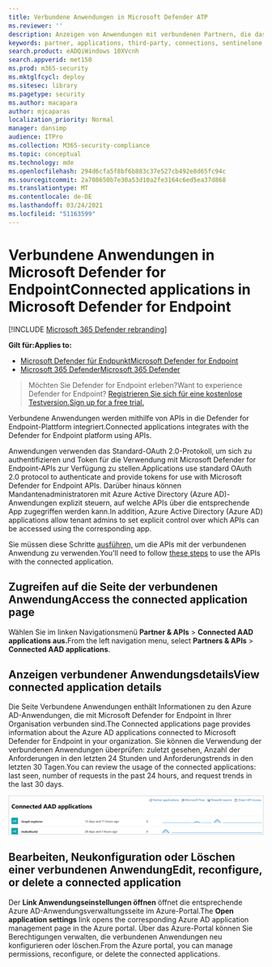 ```yaml
---
title: Verbundene Anwendungen in Microsoft Defender ATP
ms.reviewer: ''
description: Anzeigen von Anwendungen mit verbundenen Partnern, die das Standard-OAuth 2.0-Protokoll verwenden, um sich zu authentifizieren und Token für die Verwendung mit Microsoft Defender ATP-APIs zur Verfügung zu stellen.
keywords: partner, applications, third-party, connections, sentinelone, lookout, bitdefender, corrata, morphisec, paloalto, ziften, better mobile
search.product: eADQiWindows 10XVcnh
search.appverid: met150
ms.prod: m365-security
ms.mktglfcycl: deploy
ms.sitesec: library
ms.pagetype: security
ms.author: macapara
author: mjcaparas
localization_priority: Normal
manager: dansimp
audience: ITPro
ms.collection: M365-security-compliance
ms.topic: conceptual
ms.technology: mde
ms.openlocfilehash: 294d6cfa5f8bf6b883c37e527cb492e8d65fc94c
ms.sourcegitcommit: 2a708650b7e30a53d10a2fe3164c6ed5ea37d868
ms.translationtype: MT
ms.contentlocale: de-DE
ms.lasthandoff: 03/24/2021
ms.locfileid: "51163599"
---
```

# <a name="connected-applications-in-microsoft-defender-for-endpoint"></a><span data-ttu-id="e57c7-104">Verbundene Anwendungen in Microsoft Defender for Endpoint</span><span class="sxs-lookup"><span data-stu-id="e57c7-104">Connected applications in Microsoft Defender for Endpoint</span></span>

[!INCLUDE [Microsoft 365 Defender rebranding](../../includes/microsoft-defender.md)]

<span data-ttu-id="e57c7-105">**Gilt für:**</span><span class="sxs-lookup"><span data-stu-id="e57c7-105">**Applies to:**</span></span>
- [<span data-ttu-id="e57c7-106">Microsoft Defender für Endpunkt</span><span class="sxs-lookup"><span data-stu-id="e57c7-106">Microsoft Defender for Endpoint</span></span>](https://go.microsoft.com/fwlink/p/?linkid=2154037)
- [<span data-ttu-id="e57c7-107">Microsoft 365 Defender</span><span class="sxs-lookup"><span data-stu-id="e57c7-107">Microsoft 365 Defender</span></span>](https://go.microsoft.com/fwlink/?linkid=2118804)


><span data-ttu-id="e57c7-108">Möchten Sie Defender for Endpoint erleben?</span><span class="sxs-lookup"><span data-stu-id="e57c7-108">Want to experience Defender for Endpoint?</span></span> [<span data-ttu-id="e57c7-109">Registrieren Sie sich für eine kostenlose Testversion.</span><span class="sxs-lookup"><span data-stu-id="e57c7-109">Sign up for a free trial.</span></span>](https://www.microsoft.com/microsoft-365/windows/microsoft-defender-atp?ocid=docs-wdatp-assignaccess-abovefoldlink)

<span data-ttu-id="e57c7-110">Verbundene Anwendungen werden mithilfe von APIs in die Defender for Endpoint-Plattform integriert.</span><span class="sxs-lookup"><span data-stu-id="e57c7-110">Connected applications integrates with the Defender for Endpoint platform using APIs.</span></span> 

<span data-ttu-id="e57c7-111">Anwendungen verwenden das Standard-OAuth 2.0-Protokoll, um sich zu authentifizieren und Token für die Verwendung mit Microsoft Defender for Endpoint-APIs zur Verfügung zu stellen.</span><span class="sxs-lookup"><span data-stu-id="e57c7-111">Applications use standard OAuth 2.0 protocol to authenticate and provide tokens for use with Microsoft Defender for Endpoint APIs.</span></span>  <span data-ttu-id="e57c7-112">Darüber hinaus können Mandantenadministratoren mit Azure Active Directory (Azure AD)-Anwendungen explizit steuern, auf welche APIs über die entsprechende App zugegriffen werden kann.</span><span class="sxs-lookup"><span data-stu-id="e57c7-112">In addition, Azure Active Directory (Azure AD) applications allow tenant admins to set explicit control over which APIs can be accessed using the corresponding app.</span></span>
 
<span data-ttu-id="e57c7-113">Sie müssen diese Schritte [ausführen,](https://docs.microsoft.com/microsoft-365/security/defender-endpoint/apis-intro) um die APIs mit der verbundenen Anwendung zu verwenden.</span><span class="sxs-lookup"><span data-stu-id="e57c7-113">You'll need to follow [these steps](https://docs.microsoft.com/microsoft-365/security/defender-endpoint/apis-intro) to use the APIs with the connected application.</span></span>
 
## <a name="access-the-connected-application-page"></a><span data-ttu-id="e57c7-114">Zugreifen auf die Seite der verbundenen Anwendung</span><span class="sxs-lookup"><span data-stu-id="e57c7-114">Access the connected application page</span></span>
<span data-ttu-id="e57c7-115">Wählen Sie im linken Navigationsmenü **Partner & APIs**  >  **Connected AAD applications aus.**</span><span class="sxs-lookup"><span data-stu-id="e57c7-115">From the left navigation menu, select **Partners & APIs** > **Connected AAD applications**.</span></span>

 
## <a name="view-connected-application-details"></a><span data-ttu-id="e57c7-116">Anzeigen verbundener Anwendungsdetails</span><span class="sxs-lookup"><span data-stu-id="e57c7-116">View connected application details</span></span>
<span data-ttu-id="e57c7-117">Die Seite Verbundene Anwendungen enthält Informationen zu den Azure AD-Anwendungen, die mit Microsoft Defender for Endpoint in Ihrer Organisation verbunden sind.</span><span class="sxs-lookup"><span data-stu-id="e57c7-117">The Connected applications page provides information about the Azure AD applications connected to Microsoft Defender for Endpoint in your organization.</span></span> <span data-ttu-id="e57c7-118">Sie können die Verwendung der verbundenen Anwendungen überprüfen: zuletzt gesehen, Anzahl der Anforderungen in den letzten 24 Stunden und Anforderungstrends in den letzten 30 Tagen.</span><span class="sxs-lookup"><span data-stu-id="e57c7-118">You can review the usage of the connected applications: last seen, number of requests in the past 24 hours, and request trends in the last 30 days.</span></span>

![Abbildung von verbundenen Apps](images/connected-apps.png)
 
## <a name="edit-reconfigure-or-delete-a-connected-application"></a><span data-ttu-id="e57c7-120">Bearbeiten, Neukonfiguration oder Löschen einer verbundenen Anwendung</span><span class="sxs-lookup"><span data-stu-id="e57c7-120">Edit, reconfigure, or delete a connected application</span></span>
<span data-ttu-id="e57c7-121">Der **Link Anwendungseinstellungen öffnen** öffnet die entsprechende Azure AD-Anwendungsverwaltungsseite im Azure-Portal.</span><span class="sxs-lookup"><span data-stu-id="e57c7-121">The **Open application settings** link opens the corresponding Azure AD application management page in the Azure portal.</span></span> <span data-ttu-id="e57c7-122">Über das Azure-Portal können Sie Berechtigungen verwalten, die verbundenen Anwendungen neu konfigurieren oder löschen.</span><span class="sxs-lookup"><span data-stu-id="e57c7-122">From the Azure portal, you can manage permissions, reconfigure, or delete the connected applications.</span></span>
